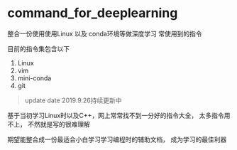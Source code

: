 # command_for_deeplearning
整合一份使用使用Linux 以及 conda环境等做深度学习 常使用到的指令

目前的指令集包含以下

1. Linux
2. vim
3. mini-conda
4. git

>update date 2019.9.26持续更新中

基于当初学习Linux时以及C++，网上常常找不到一分好的指令大全， 太多指令用不上， 不然就是写的很难理解

期望能整合成一份最适合小白学习学习编程时的辅助文档， 成为学习的最佳利器
